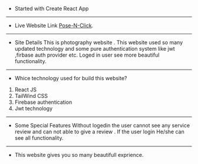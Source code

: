 * Started with Create React App
---
* Live Website Link [Pose-N-Click](https://posenclick-2964b.web.app/).
---
* Site Details
This is photography website . This website used so many updated technology and some pure authentication system like jwt ,firbase auth provider etc.
Loged in user see more beautiful functionality. 
---
* Whice technology used for build this website?
1. React JS
2. TailWind CSS
3. Firebase authentication
4. Jwt technology
---
* Some Special Features
Without logedin the user cannot see any service review and can not able to give a review . If the user login He/she can see all functionality.
---
* This website gives you so many beautifull exprience.
 
